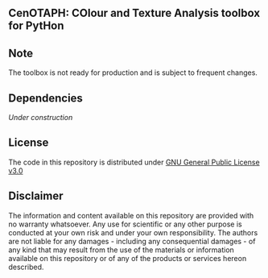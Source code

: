 ## CenOTAPH: COlour and Texture Analysis toolbox for PytHon

## Note
The toolbox is not ready for production and is subject to frequent changes.

## Dependencies
_Under construction_

## License
The code in this repository is distributed under [GNU General Public License v3.0](https://choosealicense.com/licenses/gpl-3.0/)

## Disclaimer
The information and content available on this repository are provided with no warranty whatsoever. Any use for scientific or any other purpose is conducted at your own risk and under your own responsibility. The authors are not liable for any damages - including any consequential damages - of any kind that may result from the use of the materials or information available on this repository or of any of the products or services hereon described.
